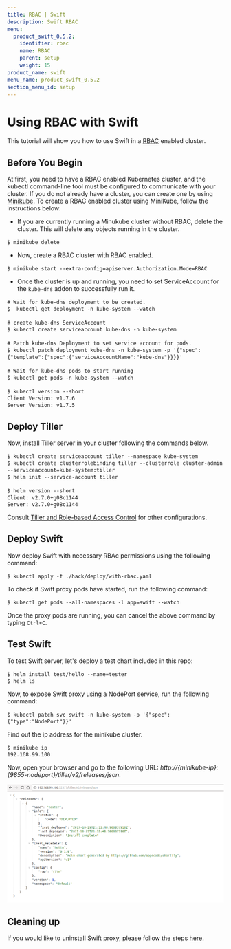 ```yaml
---
title: RBAC | Swift
description: Swift RBAC
menu:
  product_swift_0.5.2:
    identifier: rbac
    name: RBAC
    parent: setup
    weight: 15
product_name: swift
menu_name: product_swift_0.5.2
section_menu_id: setup
---
```


# Using RBAC with Swift

This tutorial will show you how to use Swift in a [RBAC](https://kubernetes.io/docs/admin/authorization/rbac/) enabled cluster.

## Before You Begin

At first, you need to have a RBAC enabled Kubernetes cluster, and the kubectl command-line tool must be configured to communicate with your cluster. If you do not already have a cluster, you can create one by using [Minikube](https://github.com/kubernetes/minikube). To create a RBAC enabled cluster using MiniKube, follow the instructions below:

- If you are currently running a Minukube cluster without RBAC, delete the cluster. This will delete any objects running in the cluster.

```console
$ minikube delete
```

- Now, create a RBAC cluster with RBAC enabled.

```console
$ minikube start --extra-config=apiserver.Authorization.Mode=RBAC
```

- Once the cluster is up and running, you need to set ServiceAccount for the `kube-dns` addon to successfully run it.

```console
# Wait for kube-dns deployment to be created.
$  kubectl get deployment -n kube-system --watch

# create kube-dns ServiceAccount
$ kubectl create serviceaccount kube-dns -n kube-system

# Patch kube-dns Deployment to set service account for pods.
$ kubectl patch deployment kube-dns -n kube-system -p '{"spec":{"template":{"spec":{"serviceAccountName":"kube-dns"}}}}'

# Wait for kube-dns pods to start running
$ kubectl get pods -n kube-system --watch

$ kubectl version --short
Client Version: v1.7.6
Server Version: v1.7.5
```

## Deploy Tiller

Now, install Tiller server in your cluster following the commands below.

```console
$ kubectl create serviceaccount tiller --namespace kube-system
$ kubectl create clusterrolebinding tiller --clusterrole cluster-admin --serviceaccount=kube-system:tiller
$ helm init --service-account tiller

$ helm version --short
Client: v2.7.0+g08c1144
Server: v2.7.0+g08c1144
```

Consult [Tiller and Role-based Access Control](https://github.com/kubernetes/helm/blob/master/docs/) for other configurations.

## Deploy Swift

Now deploy Swift with necessary RBAc permissions using the following command:

```console
$ kubectl apply -f ./hack/deploy/with-rbac.yaml
```

To check if Swift proxy pods have started, run the following command:
```console
$ kubectl get pods --all-namespaces -l app=swift --watch
```

Once the proxy pods are running, you can cancel the above command by typing `Ctrl+C`.


## Test Swift

To test Swift server, let's deploy a test chart included in this repo:

```console
$ helm install test/hello --name=tester
$ helm ls
```

Now, to expose Swift proxy using a NodePort service, run the following command:

```console
$ kubectl patch svc swift -n kube-system -p '{"spec":{"type":"NodePort"}}'
```

Find out the ip address for the minikube cluster.
```console
$ minikube ip
192.168.99.100
```

Now, open your browser and go to the following URL: _http://{minikube-ip}:{9855-nodeport}/tiller/v2/releases/json_.

![release-list](/docs/images/release-list.png)


## Cleaning up

If you would like to uninstall Swift proxy, please follow the steps [here](/docs/setup/uninstall.md).

